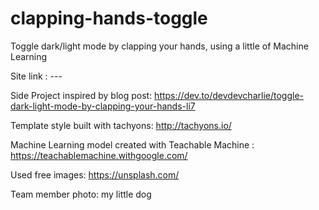 # clapping-hands-toggle
Toggle dark/light mode by clapping your hands, using a little of Machine Learning

Site link : ---

Side Project inspired by blog post: https://dev.to/devdevcharlie/toggle-dark-light-mode-by-clapping-your-hands-li7

Template style built with tachyons: http://tachyons.io/

Machine Learning model created with Teachable Machine : https://teachablemachine.withgoogle.com/

Used free images: https://unsplash.com/

Team member photo: my little dog